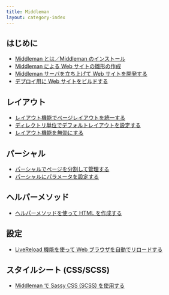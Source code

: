 ```yaml
---
title: Middleman
layout: category-index
---
```


はじめに
----
* [Middleman とは／Middleman のインストール](install.html)
* [Middleman による Web サイトの雛形の作成](init-project.html)
* [Middleman サーバを立ち上げて Web サイトを開発する](middleman-server.html)
* [デプロイ用に Web サイトをビルドする](build-project.html)

レイアウト
----
* [レイアウト機能でページレイアウトを統一する](layout.html)
* [ディレクトリ単位でデフォルトレイアウトを設定する](layout-for-dir.html)
* [レイアウト機能を無効にする](disable-layout.html)

パーシャル
----
* [パーシャルでページを分割して管理する](partial.html)
* [パーシャルにパラメータを設定する](partial-parameter.html)

ヘルパーメソッド
----
* [ヘルパーメソッドを使って HTML を作成する](helper.html)

設定
----
* [LiveReload 機能を使って Web ブラウザを自動でリロードする](live-reload.html)

スタイルシート (CSS/SCSS)
----
* [Middleman で Sassy CSS (SCSS) を使用する](scss.html)

